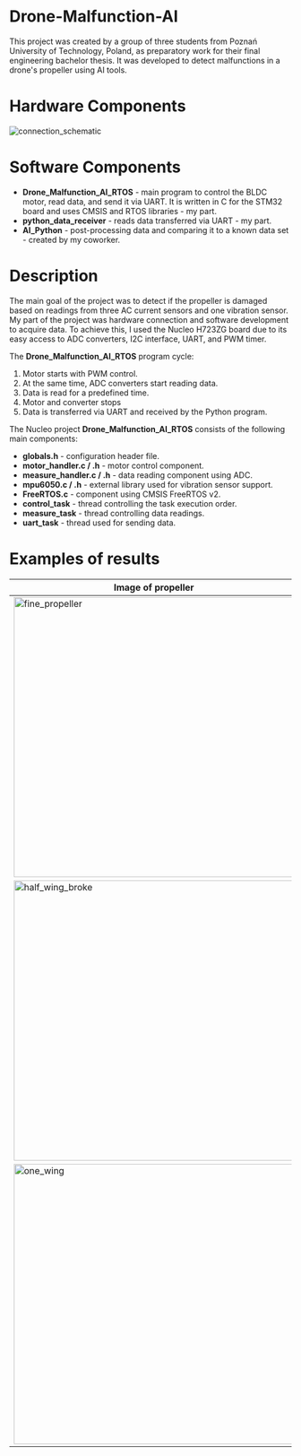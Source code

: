 # Drone-Malfunction-AI
This project was created by a group of three students from Poznań University of Technology, Poland, as preparatory work for their final engineering bachelor thesis. It was developed to detect malfunctions in a drone's propeller using AI tools.

# Hardware Components
![connection_schematic](https://github.com/user-attachments/assets/25afd8dc-e7a5-498d-88f8-de4a50ade5d8)

# Software Components
- **Drone_Malfunction_AI_RTOS** - main program to control the BLDC motor, read data, and send it via UART. It is written in C for the STM32 board and uses CMSIS and RTOS libraries - my part.
- **python_data_receiver** - reads data transferred via UART - my part.
- **AI_Python** - post-processing data and comparing it to a known data set - created by my coworker.

# Description
The main goal of the project was to detect if the propeller is damaged based on readings from three AC current sensors and one vibration sensor. My part of the project was hardware connection and software development to acquire data. To achieve this, I used the Nucleo H723ZG board due to its easy access to ADC converters, I2C interface, UART, and PWM timer.

The **Drone_Malfunction_AI_RTOS** program cycle:
1. Motor starts with PWM control.
2. At the same time, ADC converters start reading data.
3. Data is read for a predefined time.
4. Motor and converter stops
5. Data is transferred via UART and received by the Python program.

The Nucleo project **Drone_Malfunction_AI_RTOS** consists of the following main components:
- **globals.h** - configuration header file.
- **motor_handler.c / .h** - motor control component.
- **measure_handler.c / .h** - data reading component using ADC.
- **mpu6050.c / .h** - external library used for vibration sensor support.
- **FreeRTOS.c** - component using CMSIS FreeRTOS v2.
- **control_task** - thread controlling the task execution order.
- **measure_task** - thread controlling data readings.
- **uart_task** - thread used for sending data.

# Examples of results
| Image of propeller | Plot of AC | Plot of vibration |
|--|--|--|
| <img src="https://github.com/user-attachments/assets/d5396145-5114-4f1d-a835-57de9c12f3dd" alt="fine_propeller" width="500"/> | <img src="https://github.com/user-attachments/assets/9b50027a-530d-49c5-ac79-a4c140c2dae4" alt="fine_propeller_AC" width="500"/> |<img src="https://github.com/user-attachments/assets/70874769-ae3c-429f-bbd7-8117309c5097" alt="fine_propeller_vibr" width="500"/>|
| <img src="https://github.com/user-attachments/assets/32189617-a860-4379-9978-1f9cbcd76b95" alt="half_wing_broke" width="500"/> | <img src="https://github.com/user-attachments/assets/b3f53c6b-f342-4379-8eba-03ebaee5b1ab" alt="half_wing_broke_AC" width="500"/> |<img src="https://github.com/user-attachments/assets/9ba93aad-0f67-4d59-b219-7579a65be488" alt="half_wing_broke_vibr" width="500"/>|
| <img src="https://github.com/user-attachments/assets/be9c1526-1df4-48a0-a8b7-2e9cdddaae8c" alt="one_wing" width="500"/> | <img src="https://github.com/user-attachments/assets/04ff28d8-6317-44dc-bbd5-d3244b54f45a" alt="one_wing_AC" width="500"/> |<img src="https://github.com/user-attachments/assets/4f04c4ee-680e-4efc-88e7-928d438b20b7" alt="one_wing_vibr" width="500"/>|
